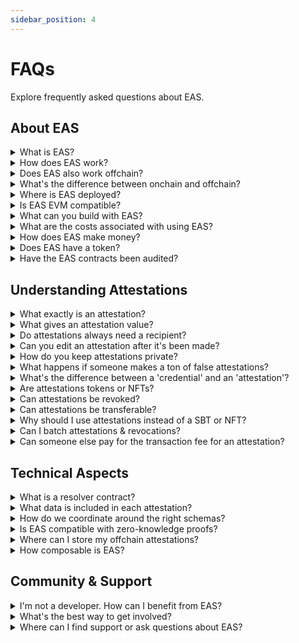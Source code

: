 ```yaml
---
sidebar_position: 4
---
```


# FAQs
Explore frequently asked questions about EAS.

## About EAS
<details>
<summary>What is EAS?</summary>
EAS (Ethereum Attestation Service) is an infrastructure tool for making attestations onchain or offchain. As a public good, EAS is completely open-source, permissionless, tokenless, and free to use. It's a new primitive for building more trustful interactions online.
</details>

<details>
<summary>How does EAS work?</summary>
EAS is elegantly simple. It runs on two smart contracts. One to register a schema (which is the data topic of the attestation) and another for making attestations with that schema. This allows you to make a digital signature on structured data.  Just from these two primitives you can unlock so many use cases that seemed out of reach before.
</details>

<details>
<summary>Does EAS also work offchain?</summary>
Absolutely. EAS supports both onchain and offchain attestations, providing flexibility based on the specific needs and use cases. You can learn more about when to use onchain versus offchain attestations in the docs.
</details>

<details>
<summary>What's the difference between onchain and offchain?</summary>
With EAS, you can make attestations onchain or offchain. Onchain requires gas to make the attestation. Offchain requires zero gas. Both options have the authenticity of the digital signature and are immutable. We have a dedicated page to understand the differences in our Core Concepts section.
</details>


<details>
<summary>Where is EAS deployed?</summary>
EAS is deploying where builders are building. You can find EAS deployed on the Ethereum mainnet but also on various Layer 2 solutions and testnets.
</details>

<details>
<summary>Is EAS EVM compatible?</summary>
Yes. EAS can be deployed on any chain that is EVM-based.
</details>

<details>
<summary>What can you build with EAS?</summary>
Anywhere you need more trust in who or what you're interacting with online, attestations can play a role. EAS is versatile. Whether you're looking to verify content, establish reputation systems, build voting systems, or create decentralized identity solutions, and beyond... EAS has got you covered. Our documentation offers a ton of inspiration.

</details>

<details>
<summary>What are the costs associated with using EAS?</summary>
EAS is a free service. However, when making onchain attestations, users will incur gas fees, which vary based on network activity, attestation complexity, and the specific chain used. Offchain attestations, on the other hand, are completely gas-free.

</details>

<details>
<summary>How does EAS make money?</summary>
EAS operates as a public good and doesn't generate revenue from its core services. Its funding sources include donations, grants, and retroactive public goods funding.
</details>

<details>
<summary>Does EAS have a token?</summary>
No. EAS is a tokenless protocol and does not have plans to launch a token. Being a tokenless protocol is critical to our design as to remain credibly neutral. This ensures that no one particular group has a financial advantage over another group. 
</details>

<details>
<summary>Have the EAS contracts been audited?</summary>
Yes. To ensure the utmost security and reliability, EAS contracts have undergone a thorough audit by Spearbit, a reputable third-party firm.
</details>

## Understanding Attestations
<details>
<summary>What exactly is an attestation?</summary>
An attestation is simply a digital signature on some structured data. It allows any entity to say something about anything in an authentic and immutable way. Seems abstract right? Well attestations happen all the time offline. Any time an entity wants or needs to make a verified statement about something, attestations play a role. We just haven't had a way to do this online or onchain. 
</details>

<details>
<summary>What gives an attestation value?</summary>
The value of an attestation comes from the relative reputation of the entity making the claim. It's who makes the attestation that gives it value. The immutability and authenticity of a digital signature is what makes them more secure and verifiable. 

</details>

<details>
<summary>Do attestations always need a recipient?</summary>
Not always. For instance, a social media post is essentially an attestation of a statement made by an individual. Recipients are necessary only when the attestation pertains to a specific entity or address.
</details>

<details>
<summary>Can you edit an attestation after it's been made?</summary>
No. Attestations are immutable to maintain their trustworthiness. If modifications are needed, the issuer would typically revoke the original attestation and create a new one.
</details>

<details>
<summary>How do you keep attestations private?</summary>
EAS offers the flexibility of public and private attestations. Depending on the use case, data can be encrypted, kept off-chain, or selectively disclosed using "Private Data Attestations" and merkle trees.
</details>

<details>
<summary>What happens if someone makes a ton of false attestations?</summary>
False attestations can be challenged or disregarded. The value of an attestation is rooted in the issuer's reputation. Numerous false attestations from a non-credible source would be ignored.
</details>

<details>
<summary>What's the difference between a 'credential' and an 'attestation'?</summary>
A credential is just an attestation from one entity attesting to certain attributes or events about someone else or something. Attestations are more generalized and can be much more than a credential, whereas credentials are not good for all use cases that attestations can solve for. 
</details>

<details>
<summary>Are attestations tokens or NFTs?</summary>
No, attestations differ from tokens or NFTs. They are digital signatures on structured data, signifying a claim or verification. 
</details>

<details>
<summary>Can attestations be revoked?</summary>
Yes. EAS allows the issuer of the attestation to revoke the onchain or offchain attestation. This changes the state of the attestation to "revoked". It does not delete the attestation. The schema can also define if attestations made with that schema are revocable. This allows builders to also create an irrevocable attestation. 
</details>

<details>
<summary>Can attestations be transferable?</summary>
Attestations themselves aren't transferable. However, using the concept of revocation and referenced attestations, a chain of ownership (provenance) and its current state can be established, similar to property title changes.
</details>

<details>
<summary>Why should I use attestations instead of a SBT or NFT?</summary>
While SBTs and NFTs symbolize assets or unique entities, attestations signify claims or verifications. The choice hinges on the need: attestations for trust and verification, and SBTs or NFTs for representing assets. Moreover, SBTs & NFTs lack standardization as every token is its own smart contract address with arbitrary data and structure, posing challenges for interoperability and composability.
</details>

<details>
<summary>Can I batch attestations & revocations?</summary>
Certainly! EAS supports batch attestations and revocations. For a detailed guide, refer to our documentation.
</details>

<details>
<summary>Can someone else pay for the transaction fee for an attestation?</summary>
Yes, through "delegated attestations", you can specify who covers the gas fee, allowing one entity to sign an attestation while another bears the transaction cost.
</details>


## Technical Aspects
<details>
<summary>What is a resolver contract?</summary>
A Resolver Contract is a smart contract linked to a Schema. It ensures that attestations adhere to specific rules or logic before finalization. This feature introduces additional functionalities to schemas, such as user allowlists or conditional NFT minting and much more. Any smart contract logic.
</details>

<details>
<summary>What data is included in each attestation?</summary>
Each attestation has the following struct:
<ul>
<li>uid: The unique identifier of the attestation. </li>
<li>schema: The schema identifier associated with the attestation.</li>
<li>refUID: The reference UID of the attestation, if any.</li>
<li>time: The Unix timestamp when the attestation was created.</li>
<li>expirationTime: The Unix timestamp when the attestation expires (0 for no expiration).</li>
<li>revocationTime: The Unix timestamp when the attestation was revoked, if applicable.</li>
<li>recipient: The Ethereum address of the recipient of the attestation.</li>
<li>attester: The Ethereum address of the attester who created the attestation.</li>
<li>revocable: A boolean indicating whether the attestation is revocable or not.</li>
<li>data: The attestation data in bytes format.</li>
</ul>
</details>

<details>
<summary>How do we coordinate around the right schemas?</summary>
EAS does not presuppose the right schemas for a use case. It's up to the community to coordinate and decide which schemas to use for a particular use case. To help foster this discussion, we have created a dedicated EAS forum at https://forum.easscan.org
</details>


<details>
<summary>Is EAS compatible with zero-knowledge proofs?</summary>
Yes, EAS can be used with zero-knowledge proofs to prove attestations without revealing the underlying data, enhancing privacy.
</details>

<details>
<summary>Where can I store my offchain attestations?</summary>
Off-chain attestations can reside in private databases, decentralized storage systems, or any secure storage medium. The EAS Explorer offers a way for making offchain attestations public, pinning, and indexing the data. Integration with Ceramic and other storage networks is also underway.
</details>

<details>
<summary>How composable is EAS?</summary>
EAS is extremely composable, thanks to the refUID feature, which facilitates the creation of a web of referenced attestations. This provides richer context to attestations. Additionally, the shared use of similar schemas enhances EAS's composability.
</details>

## Community & Support
<details>
<summary>I'm not a developer. How can I benefit from EAS?</summary>
Even if you're not technically inclined, grasping the concept of attestations and their role in enhancing digital trust can be advantageous. As EAS evolves, expect more intuitive applications built on it. Plus, we've crafted no-code tools for non-developers to design schemas and create attestations. All you need is a digital wallet!
</details>

<details>
<summary>What's the best way to get involved?</summary>
Engage with our community channels, contribute to our open-source initiatives, partake in discussions, or simply advocate for EAS.
</details>

<details>
<summary>Where can I find support or ask questions about EAS?</summary>
Our dedicated forum and community channels are your go-to places for any questions, technical assistance, or discussions about EAS.
</details>

